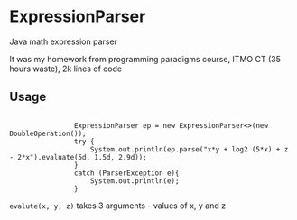 # ExpressionParser
Java math expression parser

It was my homework from programming paradigms course, ITMO CT (35 hours waste), 2k lines of code

## Usage

~~~
                
                ExpressionParser ep = new ExpressionParser<>(new DoubleOperation());
                try {
                    System.out.println(ep.parse("x*y + log2 (5*x) + z - 2*x").evaluate(5d, 1.5d, 2.9d));
                }
                catch (ParserException e){
                    System.out.println(e);
                }
~~~
`evalute(x, y, z)` takes 3 arguments - values of x, y and z
